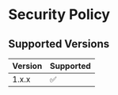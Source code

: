 ﻿# Security Policy

## Supported Versions

| Version | Supported          |
| ------- | ------------------ |
| 1.x.x   | :white_check_mark: |
